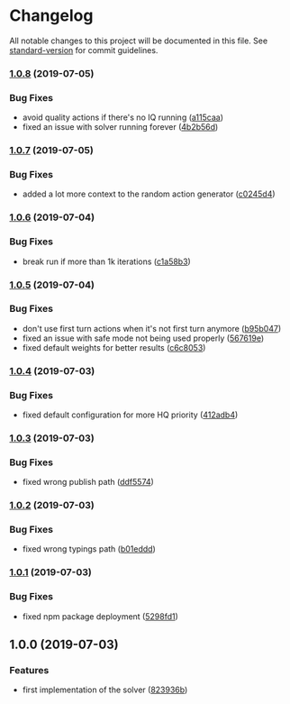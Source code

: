 # Changelog

All notable changes to this project will be documented in this file. See [standard-version](https://github.com/conventional-changelog/standard-version) for commit guidelines.

### [1.0.8](https://github.com/ffxiv-teamcraft/crafting-solver/compare/v1.0.7...v1.0.8) (2019-07-05)


### Bug Fixes

* avoid quality actions if there's no IQ running ([a115caa](https://github.com/ffxiv-teamcraft/crafting-solver/commit/a115caa))
* fixed an issue with solver running forever ([4b2b56d](https://github.com/ffxiv-teamcraft/crafting-solver/commit/4b2b56d))



### [1.0.7](https://github.com/ffxiv-teamcraft/crafting-solver/compare/v1.0.6...v1.0.7) (2019-07-05)


### Bug Fixes

* added a lot more context to the random action generator ([c0245d4](https://github.com/ffxiv-teamcraft/crafting-solver/commit/c0245d4))



### [1.0.6](https://github.com/ffxiv-teamcraft/crafting-solver/compare/v1.0.5...v1.0.6) (2019-07-04)


### Bug Fixes

* break run if more than 1k iterations ([c1a58b3](https://github.com/ffxiv-teamcraft/crafting-solver/commit/c1a58b3))



### [1.0.5](https://github.com/ffxiv-teamcraft/crafting-solver/compare/v1.0.4...v1.0.5) (2019-07-04)


### Bug Fixes

* don't use first turn actions when it's not first turn anymore ([b95b047](https://github.com/ffxiv-teamcraft/crafting-solver/commit/b95b047))
* fixed an issue with safe mode not being used properly ([567619e](https://github.com/ffxiv-teamcraft/crafting-solver/commit/567619e))
* fixed default weights for better results ([c6c8053](https://github.com/ffxiv-teamcraft/crafting-solver/commit/c6c8053))



### [1.0.4](https://github.com/ffxiv-teamcraft/crafting-solver/compare/v1.0.3...v1.0.4) (2019-07-03)


### Bug Fixes

* fixed default configuration for more HQ priority ([412adb4](https://github.com/ffxiv-teamcraft/crafting-solver/commit/412adb4))



### [1.0.3](https://github.com/ffxiv-teamcraft/crafting-solver/compare/v1.0.2...v1.0.3) (2019-07-03)


### Bug Fixes

* fixed wrong publish path ([ddf5574](https://github.com/ffxiv-teamcraft/crafting-solver/commit/ddf5574))



### [1.0.2](https://github.com/ffxiv-teamcraft/crafting-solver/compare/v1.0.1...v1.0.2) (2019-07-03)


### Bug Fixes

* fixed wrong typings path ([b01eddd](https://github.com/ffxiv-teamcraft/crafting-solver/commit/b01eddd))



### [1.0.1](https://github.com/ffxiv-teamcraft/crafting-solver/compare/v1.0.0...v1.0.1) (2019-07-03)


### Bug Fixes

* fixed npm package deployment ([5298fd1](https://github.com/ffxiv-teamcraft/crafting-solver/commit/5298fd1))



## 1.0.0 (2019-07-03)


### Features

* first implementation of the solver ([823936b](https://github.com/ffxiv-teamcraft/crafting-solver/commit/823936b))
